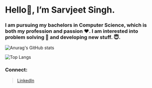 # Hello👋, I’m Sarvjeet Singh.

### I am pursuing my bachelors in Computer Science, which is both my profession and passion :heart:. I am interested into problem solving :star2: and developing new stuff. :innocent:. 

![Anurag's GitHub stats](https://github-readme-stats.vercel.app/api?username=aazad20&show_icons=true&theme=dracula)

![Top Langs](https://github-readme-stats.vercel.app/api/top-langs/?username=aazad20&layout=demo)

### Connect:
> [LinkedIn ](https://www.linkedin.com/in/sarvjeet-singh-6249551b7/) <br/>

